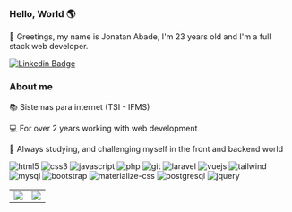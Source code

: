 ### Hello, World 🌎 
🖖 Greetings, my name is Jonatan Abade, I'm 23 years old and I'm a full stack web developer.

[![Linkedin Badge](https://img.shields.io/badge/-LinkedIn-blue?style=flat-square&logo=Linkedin&logoColor=white&link=https://www.linkedin.com/in/fagnerpsantos/)](https://www.linkedin.com/in/jonatan-abade/)

### About me
 📚 Sistemas para internet (TSI - IFMS)

 💻 For over 2 years working with web development 

 🚀 Always studying, and challenging myself in the front and backend world

![html5](https://user-images.githubusercontent.com/31408356/122583712-8fcfe300-d027-11eb-8e86-7da5e274ea9f.png)
![css3](https://user-images.githubusercontent.com/31408356/122583705-8f374c80-d027-11eb-923a-698b2e7e232e.png)
![javascript](https://user-images.githubusercontent.com/31408356/122583714-90687980-d027-11eb-924d-7f5d3da2dc01.png)
![php](https://user-images.githubusercontent.com/31408356/122583725-9199a680-d027-11eb-99af-c67af5211af7.png)
![git](https://user-images.githubusercontent.com/31408356/122583711-8fcfe300-d027-11eb-94a4-2c848165a4e4.png)
![laravel](https://user-images.githubusercontent.com/31408356/122583718-91011000-d027-11eb-9255-a8472ada3fdb.png)
![vuejs](https://user-images.githubusercontent.com/31408356/122583734-92cad380-d027-11eb-941d-1d9b88102bc1.png)
![tailwind](https://user-images.githubusercontent.com/31408356/122583732-92323d00-d027-11eb-9230-7f5505590898.png)
![mysql](https://user-images.githubusercontent.com/31408356/122583723-9199a680-d027-11eb-89e3-f0a4d22f516d.png)
![bootstrap](https://user-images.githubusercontent.com/31408356/122583701-8e9eb600-d027-11eb-8557-d1b0b42c4bb1.png)
![materialize-css](https://user-images.githubusercontent.com/31408356/122583720-91011000-d027-11eb-983a-bce09ad78dea.png)
![postgresql](https://user-images.githubusercontent.com/31408356/122583730-92323d00-d027-11eb-993b-3ebcbad8eb6e.png)
![jquery](https://user-images.githubusercontent.com/31408356/122583716-90687980-d027-11eb-89e1-a473574c270c.png)


<table>
  <tr>
    <td valign="top"><img src="https://github-readme-stats.vercel.app/api?username=jonatan-abade&show_icons=true&theme=radical"/></td>
    <td valign="top"><img src="https://github-readme-stats.vercel.app/api/top-langs/?username=jonatan-abade&layout=compact&theme=radical"/></td>
  </tr>
</table>
